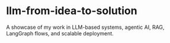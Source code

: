 # llm-from-idea-to-solution
A showcase of my work in LLM-based systems, agentic AI, RAG, LangGraph flows, and scalable deployment.
